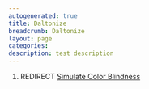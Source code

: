 ```yaml
---
autogenerated: true
title: Daltonize
breadcrumb: Daltonize
layout: page
categories: 
description: test description
---
```


1.  REDIRECT [Simulate Color Blindness](Simulate_Color_Blindness )

